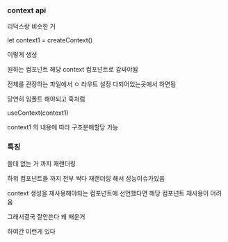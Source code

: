 ### context api

리덕스랑 비슷한 거

let context1 = createContext()

이렇게 생성

원하는 컴포넌트 해당 context 컴포넌트로 감싸야됨

전체를 관장하는 파일에서 ㅇ 라우트 설정 다되어있는곳에서 하면됨

당연히 임폴트 해야되고
훅처럼

useContext(context1)

context1 의 내용에 따라 구조분해할당 가능

### 특징

쓸데 없는 거 까지 재랜더링

하위 컴포넌트들 까지 전부 싹다 재랜더링 해서 성능이슈가있음

context 생성을 재사용해야되는 컴포넌트에 선언했다면 해당 컴포넌트 재사용이 어려움

그래서결국 잘안쓴다 왜 배운거

하여간 이런게 있다
